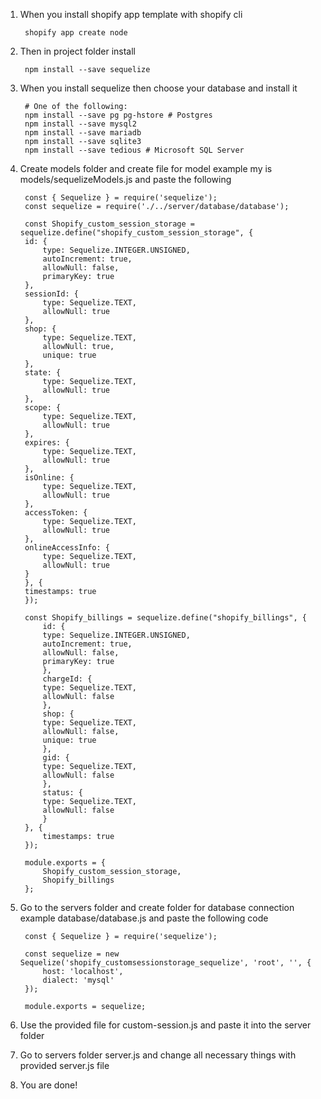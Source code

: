1. When you install shopify app template with shopify cli

        shopify app create node 

2. Then in project folder install 
      
        npm install --save sequelize


3. When you install sequelize then choose your database and install it
    
        # One of the following:
        npm install --save pg pg-hstore # Postgres
        npm install --save mysql2
        npm install --save mariadb
        npm install --save sqlite3
        npm install --save tedious # Microsoft SQL Server

4. Create models folder and create file for model example my is models/sequelizeModels.js and paste the following

        const { Sequelize } = require('sequelize');
        const sequelize = require('./../server/database/database');

        const Shopify_custom_session_storage = sequelize.define("shopify_custom_session_storage", {
        id: {
            type: Sequelize.INTEGER.UNSIGNED,
            autoIncrement: true,
            allowNull: false,
            primaryKey: true
        },
        sessionId: {
            type: Sequelize.TEXT,
            allowNull: true
        },
        shop: {
            type: Sequelize.TEXT,
            allowNull: true,
            unique: true
        },
        state: {
            type: Sequelize.TEXT,
            allowNull: true
        },
        scope: {
            type: Sequelize.TEXT,
            allowNull: true
        },
        expires: {
            type: Sequelize.TEXT,
            allowNull: true
        },
        isOnline: {
            type: Sequelize.TEXT,
            allowNull: true
        },
        accessToken: {
            type: Sequelize.TEXT,
            allowNull: true
        },
        onlineAccessInfo: {
            type: Sequelize.TEXT,
            allowNull: true
        }
        }, {
        timestamps: true
        });

        const Shopify_billings = sequelize.define("shopify_billings", {
            id: {
            type: Sequelize.INTEGER.UNSIGNED,
            autoIncrement: true,
            allowNull: false,
            primaryKey: true
            },
            chargeId: {
            type: Sequelize.TEXT,
            allowNull: false
            },
            shop: {
            type: Sequelize.TEXT,
            allowNull: false,
            unique: true
            },
            gid: {
            type: Sequelize.TEXT,
            allowNull: false
            },
            status: {
            type: Sequelize.TEXT,
            allowNull: false
            }
        }, {
            timestamps: true
        });

        module.exports = {
            Shopify_custom_session_storage,
            Shopify_billings
        };
        
        
5. Go to the servers folder and create folder for database connection example database/database.js and paste the following code

        const { Sequelize } = require('sequelize');

        const sequelize = new Sequelize('shopify_customsessionstorage_sequelize', 'root', '', {
            host: 'localhost',
            dialect: 'mysql'
        });

        module.exports = sequelize;

6. Use the provided file for custom-session.js and paste it into the server folder

7. Go to servers folder server.js and change all necessary things with provided server.js file

8. You are done!
